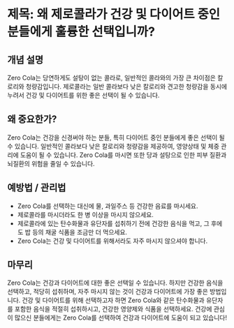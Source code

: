  # 제목: 왜 제로콜라가 건강 및 다이어트 중인 분들에게 훌륭한 선택입니까?

## 개념 설명

 Zero Cola는 당연하게도 설탕이 없는 콜라로, 일반적인 콜라와의 가장 큰 차이점은 칼로리와 청량감입니다. 제로콜라는 일반 콜라보다 낮은 칼로리와 견고한 청량감을 동시에 누려서 건강 및 다이어트를 위한 좋은 선택이 될 수 있습니다.

## 왜 중요한가?

 Zero Cola는 건강을 신경써야 하는 분들, 특히 다이어트 중인 분들에게 좋은 선택이 될 수 있습니다. 일반적인 콜라보다 낮은 칼로리와 청량감을 제공하여, 영양상태 및 체중 관리에 도움이 될 수 있습니다. Zero Cola를 마시면 또한 당과 설탕으로 인한 피부 질환과 뇌질환의 위험을 줄일 수 있습니다.

## 예방법 / 관리법

 - Zero Cola를 선택하는 대신에 물, 과일주스 등 건강한 음료를 마시세요.
 - 제로콜라를 마시더라도 한 병 이상을 마시지 않으세요.
 - 제로콜라에 있는 탄수화물과 유단자를 섭취하기 전에 건강한 음식을 먹고, 그 후에도 밥 등의 채굴 식품을 조금만 더 먹으세요.
 - Zero Cola는 건강 및 다이어트를 위해서라도 자주 마시지 않으셔야 합니다.

## 마무리

Zero Cola는 건강과 다이어트에 대한 좋은 선택일 수 있습니다. 하지만 건강한 음식을 선택하고, 적당히 섭취하며, 자주 마시지 않는 것이 건강과 다이어트에 가장 좋은 방법입니다. 건강 및 다이어트를 위해 선택하고자 하면 Zero Cola와 같은 탄수화물과 유단자를 포함한 음식을 적절히 섭취하시고, 건강한 영양제와 식품을 선택하세요. 건강에 관심이 많으신 분들에게는 Zero Cola를 선택하여 건강과 다이어트에 도움이 되고 있습니다!